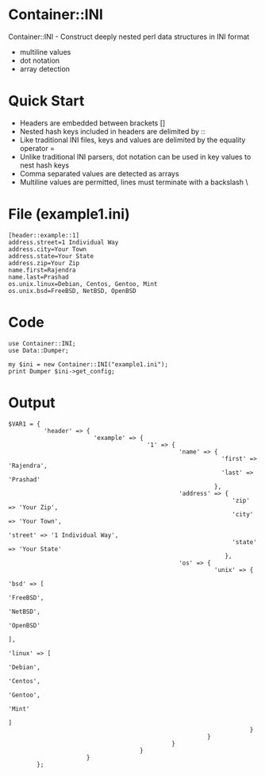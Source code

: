 Container::INI
=====

Container::INI -  Construct deeply nested perl data structures in INI format
* multiline values
* dot notation
* array detection

Quick Start
=====
* Headers are embedded between brackets []
* Nested hash keys included in headers are delimited by ::
* Like traditional INI files, keys and values are delimited by the equality operator =
* Unlike traditional INI parsers, dot notation can be used in key values to nest hash keys
* Comma separated values are detected as arrays
* Multiline values are permitted, lines must terminate with a backslash \


File (example1.ini)
====
```
[header::example::1]
address.street=1 Individual Way
address.city=Your Town
address.state=Your State
address.zip=Your Zip
name.first=Rajendra
name.last=Prashad
os.unix.linux=Debian, Centos, Gentoo, Mint
os.unix.bsd=FreeBSD, NetBSD, OpenBSD
```

Code
====
```
use Container::INI;
use Data::Dumper;

my $ini = new Container::INI("example1.ini");
print Dumper $ini->get_config;
```

Output
====
```
$VAR1 = {
          'header' => {
                        'example' => {
                                       '1' => {
                                                'name' => {
                                                            'first' => 'Rajendra',
                                                            'last' => 'Prashad'
                                                          },
                                                'address' => {
                                                               'zip' => 'Your Zip',
                                                               'city' => 'Your Town',
                                                               'street' => '1 Individual Way',
                                                               'state' => 'Your State'
                                                             },
                                                'os' => {
                                                          'unix' => {
                                                                      'bsd' => [
                                                                                 'FreeBSD',
                                                                                 'NetBSD',
                                                                                 'OpenBSD'
                                                                               ],
                                                                      'linux' => [
                                                                                   'Debian',
                                                                                   'Centos',
                                                                                   'Gentoo',
                                                                                   'Mint'
                                                                                 ]
                                                                    }
                                                        }
                                              }
                                     }
                      }
        };
```
